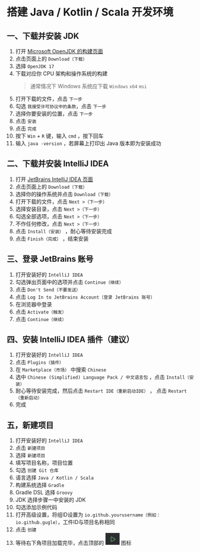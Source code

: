 # 搭建 Java / Kotlin / Scala 开发环境

## 一、下载并安装 JDK

1. 打开 [Microsoft OpenJDK 的构建页面](https://www.microsoft.com/openjdk)
2. 点击页面上的 `Download（下载）`
3. 选择 `OpenJDK 17`
4. 下载对应你 CPU 架构和操作系统的构建
   > 通常情况下 Windows 系统应下载 `Windows` `x64` `msi`
5. 打开下载的文件，点击 `下一步`
6. 勾选 `我接受许可协议中的条款`，点击 `下一步`
7. 选择你要安装的位置，点击 `下一步`
8. 点击 `安装`
9. 点击 `完成`
10. 按下 `Win` + `R` 键，输入 `cmd` ，按下回车
11. 输入 `java -version` ，若屏幕上打印出 Java 版本即为安装成功

## 二、下载并安装 IntelliJ IDEA

1. 打开 [JetBrains IntelliJ IDEA 页面](https://www.jetbrains.com/idea/)
2. 点击页面上的 `Download（下载）`
3. 选择你的操作系统并点击 `Download（下载）`
4. 打开下载的文件，点击 `Next >（下一步）`
5. 选择安装目录，点击 `Next >（下一步）`
6. 勾选全部选项，点击 `Next >（下一步）`
7. 不作任何修改，点击 `Next >（下一步）`
8. 点击 `Install（安装）` ，耐心等待安装完成
9. 点击 `Finish（完成）` ，结束安装

## 三、登录 JetBrains 账号

1. 打开安装好的 `IntelliJ IDEA`
2. 勾选弹出页面中的选项并点击 `Continue（继续）`
3. 点击 `Don't Send（不要发送）`
4. 点击 `Log In to JetBrains Account（登录 JetBrains 账号）`
5. 在浏览器中登录
6. 点击 `Activate（触发）`
7. 点击 `Continue（继续）`

## 四、安装 IntelliJ IDEA 插件（建议）

1. 打开安装好的 `IntelliJ IDEA`
2. 点击 `Plugins（插件）`
3. 在 `Marketplace（市场）` 中搜索 `Chinese`
4. 选中 `Chinese ​(Simplified)​ Language Pack / 中文语言包` ，点击 `Install（安装）`
5. 耐心等待安装完成，然后点击 `Restart IDE（重新启动IDE）` ， 点击 `Restart（重新启动）`
6. 完成

## 五，新建项目

1. 打开安装好的 `IntelliJ IDEA`
2. 点击 `新建项目`
3. 选择 `新建项目`
4. 填写项目名称，项目位置
5. 勾选 `创建 Git 仓库`
6. 语言选择 `Java / Kotlin / Scala`
7. 构建系统选择 `Gradle`
8. Gradle DSL 选择 `Groovy`
9. JDK 选择步骤一中安装的 JDK
10. 勾选添加示例代码
11. 打开高级设置，将组ID设置为 `io.github.yourusername（例如：io.github.gugle）`，工件ID与项目名称相同
12. 点击 `创建`
13. 等待右下角项目加载完毕，点击顶部的 ![Run Icon](./images/run.png) 图标